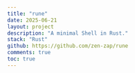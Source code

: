 ```yaml
---
title: "rune"
date: 2025-06-21
layout: project
description: "A minimal Shell in Rust."
stack: "Rust"
github: https://github.com/zen-zap/rune
comments: true
toc: true
---
```


